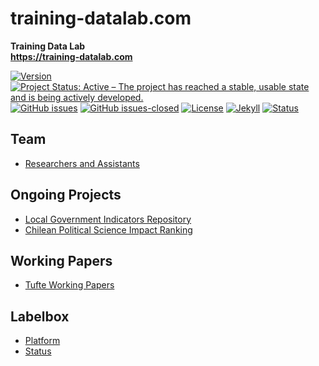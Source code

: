 # training-datalab.com
**Training Data Lab**\
**https://training-datalab.com**

[![Version](https://img.shields.io/badge/version-v2.3.4-blue.svg)](/CHANGELOG.md) [![Project Status: Active – The project has reached a stable, usable state and is being actively developed.](https://www.repostatus.org/badges/latest/active.svg)](STATUS.md) [![GitHub issues](https://img.shields.io/github/issues/training-datalab/training-datalab.com.svg)](https://github.com/training-datalab/training-datalab.com/issues/) [![GitHub issues-closed](https://img.shields.io/github/issues-closed/training-datalab/training-datalab.com.svg)](https://github.com/training-datalab/training-datalab.com/issues?q=is%3Aissue+is%3Aclosed) [![License](https://img.shields.io/badge/license-MIT-black)](LICENSE) [![Jekyll](https://img.shields.io/badge/made%20with-Jekyll-1f425f.svg)](https://jekyllrb.com/) [![Status](https://img.shields.io/website-up-down-green-red/http/training-datalab.com.svg)](https://training-datalab.com)

## Team
- [Researchers and Assistants](https://training-datalab.com/team/)

## Ongoing Projects
- [Local Government Indicators Repository](https://training-datalab.com/projects/local-government-indicators)
- [Chilean Political Science Impact Ranking](https://training-datalab.com/projects/cps-ranking)

## Working Papers
- [Tufte Working Papers](https://training-datalab.com/tufte-working-papers/)

## Labelbox
- [Platform](https://app.labelbox.com/)
- [Status](https://status.labelbox.com/)
